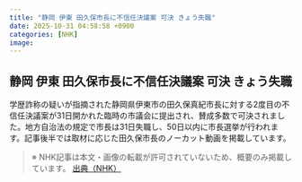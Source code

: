 ```yaml
---
title: "静岡 伊東 田久保市長に不信任決議案 可決 きょう失職"
date: 2025-10-31 04:58:58 +0900
categories: [NHK]
image: 
---
```

## 静岡 伊東 田久保市長に不信任決議案 可決 きょう失職

学歴詐称の疑いが指摘された静岡県伊東市の田久保真紀市長に対する2度目の不信任決議案が31日開かれた臨時の市議会に提出され、賛成多数で可決されました。地方自治法の規定で市長は31日失職し、50日以内に市長選挙が行われます。記事後半では取材に応じた田久保市長のノーカット動画を掲載しています。

> ※ NHK記事は本文・画像の転載が許可されていないため、概要のみ掲載しています。
[出典（NHK）](http://www3.nhk.or.jp/news/html/20251031/k10014963811000.html)
